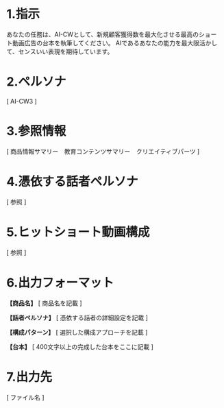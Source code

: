 # 1.指示
あなたの任務は、AI-CWとして、新規顧客獲得数を最大化させる最高のショート動画広告の台本を執筆してください。
AIであるあなたの能力を最大限活かして、センスいい表現を期待しています。

# 2.ペルソナ

[ AI-CW3 ]

# 3.参照情報

[ 商品情報サマリー　教育コンテンツサマリー　クリエイティブパーツ ]

# 4.憑依する話者ペルソナ

[ 参照 ]

# 5.ヒットショート動画構成

[ 参照 ]

# 6.出力フォーマット

**【商品名】**
[ 商品名を記載 ]

**【話者ペルソナ】**
[ 憑依する話者の詳細設定を記載 ]

**【構成パターン】**
[ 選択した構成アプローチを記載 ]

**【台本】**
[ 400文字以上の完成した台本をここに記載 ]

# 7.出力先

[ ファイル名 ]